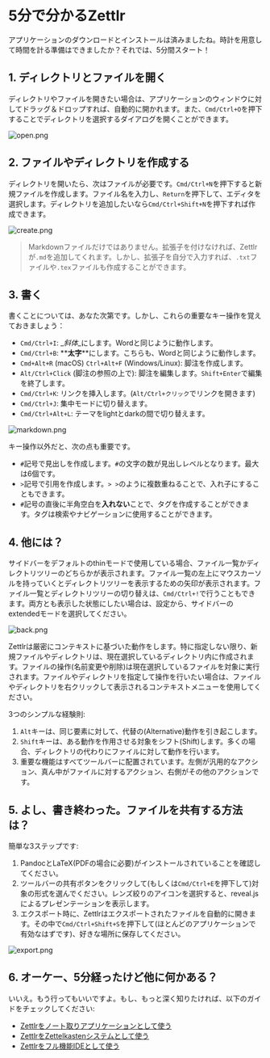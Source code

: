 # 5分で分かるZettlr

アプリケーションのダウンロードとインストールは済みましたね。時計を用意して時間を計る準備はできましたか？それでは、5分間スタート！

## 1. ディレクトリとファイルを開く

ディレクトリやファイルを開きたい場合は、アプリケーションのウィンドウに対してドラッグ＆ドロップすれば、自動的に開かれます。また、`Cmd/Ctrl+O`を押下することでディレクトリを選択するダイアログを開くことができます。

![open.png](img/open.png)

## 2. ファイルやディレクトリを作成する

ディレクトリを開いたら、次はファイルが必要です。`Cmd/Ctrl+N`を押下すると新規ファイルを作成します。ファイル名を入力し、`Return`を押下して、エディタを選択します。ディレクトリを追加したいなら`Cmd/Ctrl+Shift+N`を押下すれば作成できます。

![create.png](img/create.png)

> Markdownファイルだけではありません。拡張子を付けなければ、Zettlrが`.md`を追加してくれます。しかし、拡張子を自分で入力すれば、`.txt`ファイルや`.tex`ファイルも作成することができます。

## 3. 書く

書くことについては、あなた次第です。しかし、これらの重要なキー操作を覚えておきましょう：

- `Cmd/Ctrl+I`: \__斜体_\_にします。Wordと同じように動作します。
- `Cmd/Ctrl+B`: \*\***太字**\*\*にします。こちらも、Wordと同じように動作します。
- `Cmd+Alt+R` (macOS) `Ctrl+Alt+F` (Windows/Linux): 脚注を作成します。
- `Alt/Ctrl+Click` (脚注の参照の上で): 脚注を編集します。`Shift+Enter`で編集を終了します。
- `Cmd/Ctrl+K`: リンクを挿入します。(`Alt/Ctrl+クリック`でリンクを開きます)
- `Cmd/Ctrl+J`: 集中モードに切り替えます。
- `Cmd/Ctrl+Alt+L`: テーマをlightとdarkの間で切り替えます。

![markdown.png](img/markdown.png)

キー操作以外だと、次の点も重要です。

- `#`記号で見出しを作成します。`#`の文字の数が見出しレベルとなります。最大は6個です。
- `>`記号で引用を作成します。`> >`のように複数重ねることで、入れ子にすることもできます。
- `#`記号の直後に半角空白を**入れない**ことで、タグを作成することができます。タグは検索やナビゲーションに使用することができます。

## 4. 他には？

サイドバーをデフォルトのthinモードで使用している場合、ファイル一覧かディレクトリツリーのどちらかが表示されます。ファイル一覧の左上にマウスカーソルを持っていくとディレクトリツリーを表示するための矢印が表示されます。ファイル一覧とディレクトリツリーの切り替えは、`Cmd/Ctrl+!`で行うこともできます。両方とも表示した状態にしたい場合は、設定から、サイドバーのextendedモードを選択してください。

![back.png](img/back.png)

Zettlrは厳密にコンテキストに基づいた動作をします。特に指定しない限り、新規ファイルやディレクトリは、現在選択しているディレクトリ内に作成されます。ファイルの操作(名前変更や削除)は現在選択しているファイルを対象に実行されます。ファイルやディレクトリを指定して操作を行いたい場合は、ファイルやディレクトリを右クリックして表示されるコンテキストメニューを使用してください。

3つのシンプルな経験則:

1. `Alt`キーは、同じ要素に対して、代替の(Alternative)動作を引き起こします。
2. `Shift`キーは、ある動作を作用させる対象をシフト(Shift)します。多くの場合、ディレクトリの代わりにファイルに対して動作を行います。
3. 重要な機能はすべてツールバーに配置されています。左側が汎用的なアクション、真ん中がファイルに対するアクション、右側がその他のアクションです。

## 5. よし、書き終わった。ファイルを共有する方法は？

簡単な3ステップです:

1. PandocとLaTeX(PDFの場合に必要)がインストールされていることを確認してください。
2. ツールバーの共有ボタンをクリックして(もしくは`Cmd/Ctrl+E`を押下して)対象の形式を選んでください。レンズ絞りのアイコンを選択すると、reveal.jsによるプレゼンテーションを表示します。
3. エクスポート時に、Zettlrはエクスポートされたファイルを自動的に開きます。その中で`Cmd/Ctrl+Shift+S`を押下して(ほとんどのアプリケーションで有効なはずです)、好きな場所に保存してください。

![export.png](img/export.png)

## 6. オーケー、5分経ったけど他に何かある？

いいえ。もう行ってもいいですよ。もし、もっと深く知りたければ、以下のガイドをチェックしてください:

- [Zettlrをノート取りアプリケーションとして使う](guides/guide-notes.md)
- [ZettlrをZettelkastenシステムとして使う](guides/guide-zettelkasten.md)
- [Zettlrをフル機能IDEとして使う](guides/guide-ide.md)
